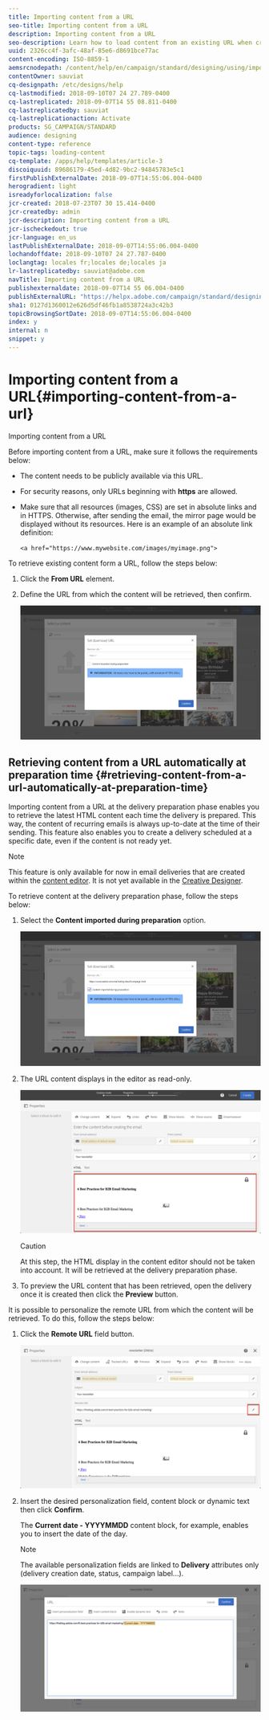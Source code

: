 ```yaml
---
title: Importing content from a URL
seo-title: Importing content from a URL
description: Importing content from a URL
seo-description: Learn how to load content from an existing URL when creating an email.
uuid: 2326cc4f-3afc-48af-85e6-d8691bce77ac
content-encoding: ISO-8859-1
aemsrcnodepath: /content/help/en/campaign/standard/designing/using/importing-content-from-a-url
contentOwner: sauviat
cq-designpath: /etc/designs/help
cq-lastmodified: 2018-09-10T07 24 27.789-0400
cq-lastreplicated: 2018-09-07T14 55 08.811-0400
cq-lastreplicatedby: sauviat
cq-lastreplicationaction: Activate
products: SG_CAMPAIGN/STANDARD
audience: designing
content-type: reference
topic-tags: loading-content
cq-template: /apps/help/templates/article-3
discoiquuid: 89686179-45ed-4d82-9bc2-94845783e5c1
firstPublishExternalDate: 2018-09-07T14:55:06.004-0400
herogradient: light
isreadyforlocalization: false
jcr-created: 2018-07-23T07 30 15.414-0400
jcr-createdby: admin
jcr-description: Importing content from a URL
jcr-ischeckedout: true
jcr-language: en_us
lastPublishExternalDate: 2018-09-07T14:55:06.004-0400
lochandoffdate: 2018-09-10T07 24 27.787-0400
loclangtag: locales fr;locales de;locales ja
lr-lastreplicatedby: sauviat@adobe.com
navTitle: Importing content from a URL
publishexternaldate: 2018-09-07T14 55 06.004-0400
publishExternalURL: "https://helpx.adobe.com/campaign/standard/designing/using/importing-content-from-a-url.html"
sha1: 0127d1360012e626d5df46fb1a8538724a3c42b3
topicBrowsingSortDate: 2018-09-07T14:55:06.004-0400
index: y
internal: n
snippet: y
---
```


# Importing content from a URL{#importing-content-from-a-url}

Importing content from a URL

Before importing content from a URL, make sure it follows the requirements below:

* The content needs to be publicly available via this URL.
* For security reasons, only URLs beginning with **https** are allowed.
* Make sure that all resources (images, CSS) are set in absolute links and in HTTPS. Otherwise, after sending the email, the mirror page would be displayed without its resources. Here is an example of an absolute link definition:

  ```
  <a href="https://www.mywebsite.com/images/myimage.png">
  ```

To retrieve existing content form a URL, follow the steps below:

1. Click the **From URL** element.
1. Define the URL from which the content will be retrieved, then confirm.

   ![](assets/email_designer_importfromurl.png)

## Retrieving content from a URL automatically at preparation time {#retrieving-content-from-a-url-automatically-at-preparation-time}

Importing content from a URL at the delivery preparation phase enables you to retrieve the latest HTML content each time the delivery is prepared. This way, the content of recurring emails is always up-to-date at the time of their sending. This feature also enables you to create a delivery scheduled at a specific date, even if the content is not ready yet.

>[!NOTE]
>
>This feature is only available for now in email deliveries that are created within the [content editor](../../designing/using/about-email-content-design.md#using-the-email-content-editor). It is not yet available in the [Creative Designer](../../designing/using/about-email-content-design.md#using-the-creative-designer).

To retrieve content at the delivery preparation phase, follow the steps below:

1. Select the **Content imported during preparation** option.

   ![](assets/email_designer_importfromurl2.png)

1. The URL content displays in the editor as read-only.

   ![](assets/email_designer_importfromurl3.png)

   >[!CAUTION]
   >
   >At this step, the HTML display in the content editor should not be taken into account. It will be retrieved at the delivery preparation phase.

1. To preview the URL content that has been retrieved, open the delivery once it is created then click the **Preview** button.

It is possible to personalize the remote URL from which the content will be retrieved. To do this, follow the steps below:

1. Click the **Remote URL** field button.

   ![](assets/email_designer_importfromurl4.png)

1. Insert the desired personalization field, content block or dynamic text then click **Confirm**.

   The **Current date - YYYYMMDD** content block, for example, enables you to insert the date of the day.

   >[!NOTE]
   >
   >The available personalization fields are linked to **Delivery** attributes only (delivery creation date, status, campaign label...).

   ![](assets/email_designer_importfromurl5.png)


